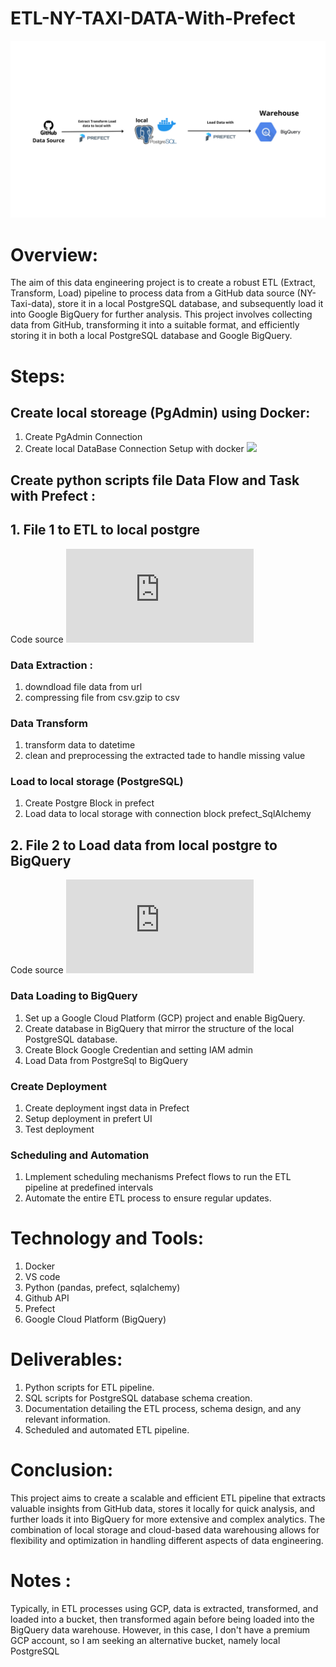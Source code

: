 # ETL-NY-TAXI-DATA-With-Prefect

![](https://github.com/Ujeeg/ETL-NY-TAXI-DATA-With-Prefect/blob/4d007f876becd48befa652d14a190e0f49dd17c3/Picture/RoadMap.png)


# Overview:

The aim of this data engineering project is to create a robust ETL (Extract, Transform, Load) pipeline to process data from a GitHub data source (NY-Taxi-data), store it in a local PostgreSQL database, and subsequently load it into Google BigQuery for further analysis. This project involves collecting data from GitHub, transforming it into a suitable format, and efficiently storing it in both a local PostgreSQL database and Google BigQuery.



# Steps:

## Create local storeage (PgAdmin) using Docker:
1. Create PgAdmin Connection
2. Create local DataBase
Connection Setup with docker ![](https://github.com/Ujeeg/ETL-NY-TAXI-DATA-With-Prefect/blob/4d007f876becd48befa652d14a190e0f49dd17c3/local%20Storage/Setting%20Network%20Manually.yml)

## Create python scripts file Data Flow and Task with Prefect :
## 1. File 1 to ETL to local postgre
Code source ![](https://github.com/Ujeeg/ETL-NY-TAXI-DATA-With-Prefect/blob/8304d5483a3366f67cbdb33376de48a4c6b53b4f/ingest_data.py)

### Data Extraction :
1. downdload file data from url
2. compressing file from csv.gzip to csv

### Data Transform   
1. transform data to datetime
2. clean and preprocessing the extracted tade to handle missing value

### Load to local storage (PostgreSQL)
1. Create Postgre Block in prefect
2. Load data to local storage with connection block prefect_SqlAlchemy

## 2. File 2 to Load data from local postgre to BigQuery
Code source ![](https://github.com/Ujeeg/ETL-NY-TAXI-DATA-With-Prefect/blob/8304d5483a3366f67cbdb33376de48a4c6b53b4f/load_to_Bq.py)
### Data Loading to BigQuery
1. Set up a Google Cloud Platform (GCP) project and enable BigQuery.
2. Create database in BigQuery that mirror the structure of the local PostgreSQL database.
3. Create Block Google Credentian and setting IAM admin
4. Load Data from PostgreSql to BigQuery

### Create Deployment
1. Create deployment ingst data in Prefect
2. Setup deployment in prefert UI
3. Test deployment

### Scheduling and Automation
1. Lmplement scheduling mechanisms  Prefect flows to run the ETL pipeline at predefined intervals
2. Automate the entire ETL process to ensure regular updates.

# Technology and Tools:
1. Docker
2. VS code
3. Python (pandas, prefect, sqlalchemy)
4. Github API
5. Prefect
6. Google Cloud Platform (BigQuery)

# Deliverables:
1. Python scripts for ETL pipeline.
2. SQL scripts for PostgreSQL database schema creation.
3. Documentation detailing the ETL process, schema design, and any relevant information.
4. Scheduled and automated ETL pipeline.

# Conclusion:
This project aims to create a scalable and efficient ETL pipeline that extracts valuable insights from GitHub data, stores it locally for quick analysis, and further loads it into BigQuery for more extensive and complex analytics. The combination of local storage and cloud-based data warehousing allows for flexibility and optimization in handling different aspects of data engineering. 

# Notes :
Typically, in ETL processes using GCP, data is extracted, transformed, and loaded into a bucket, then transformed again before being loaded into the BigQuery data warehouse. However, in this case, I don't have a premium GCP account, so I am seeking an alternative bucket, namely local PostgreSQL

   
